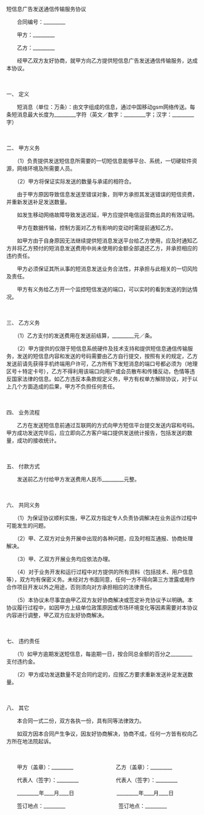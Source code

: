 



短信息广告发送通信传输服务协议



 

　　合同编号：_________　　

　　甲方：_________　　

　　乙方：_________　　

　　经甲乙双方友好协商，就甲方向乙方提供短信息广告发送通信传输服务，达成本协议。

　　

一、
定义

　　短消息（单位：万条）：由文字组成的信息，通过中国移动gsm网络传送。每条短消息最大长度为_________字符（英文／数字：_________字；汉字：_________字）

　　

二、
甲方义务

　　（1）负责提供发送短信息所需要的一切短信息能够平台、系统，一切硬软件资源，网络环境及所需要人员。

　　（2）甲方将保证实际发送的数量与承诺的相符合。

　　由于甲方原因导致信息发送至错误对象，则甲方承担其发送错误的短信资费，并重新发送补足发送数量。

　　如发生移动网络故障导致发送迟延，甲方应提供电信运营商出具的有效证明。

　　甲方在数据传输，控制方面对乙方有影响的变动时需提前通知乙方。

　　如甲方由于自身原因无法继续提供短消息发送平台给乙方使用，应及时通知乙方并将乙方预付的短消息发送费用中尚未使用的金额全部退还乙方，并承担相应的违约责任。

　　甲方必须保证其所从事的短消息发送业务合法性，并承担与此相关的一切风险及责任。

　　甲方有义务给乙方开一个监控短信发送的端口，可以实时的看到发送的到达情况。

　　

三、
乙方义务

　　（1）乙方支付的发送费用在发送前结算，_________元／条。

　　（2）甲方提供的仅限于短信息系统硬件及技术支持和提供短信息通信传输服务，发送的短信息内容和发送的号码需要由乙方自行提交，按照有关的规定，乙方发送前请先获得手机终端用户许可，乙方所有下发短消息的端口号都必须为（地理区号＋特定卡号），乙方不得利用该端口向用户或会员散布和传播反动，色情等违反国家法律的信息。如乙方违反本条款规定义务，甲方有权单方解除协议，对于以上几个方面造成的后果，甲方不负担任何责任。

　　

四、
业务流程

　　乙方在发送短信息前通过互联网的方式向甲方短信平台提交发送内容和号码。甲方成功发送完毕后，应立即向乙方客户端口提供发送统计报告，包括发送的数量，成功的接收统计。

　　

五、
付款方式

　　发送前乙方付给甲方发送费用人民币_________元整。

　　

六、
共同义务

　　（1）为保证协议顺利实施，甲乙双方指定专人负责协调解决在业务运作过程中可能发生的问题。

　　（2）甲、乙双方对业务开展中出现的各种问题，应及时相互通报、协商处理解决。

　　（3）甲、乙双方开展业务均应依法办理。

　　（4）对于业务开发和运行过程中对方提供的所有资料（包括技术、用户信息等），双方均有保密义务。未经对方书面同意，任何一方不得向第三方泄露或用作合作项目开发以外之用途，否则须向对方承担相应的法律责任。

　　（5）本协议未尽事宜由甲乙双方友好协商解决或签定补充协议予以明确。本协议履行过程中，如因甲方上级单位政策原因或市场环境变化等因素需要对本协议内容进行调整，甲乙双方应友好协商解决。

　　

七、
违约责任

　　（1）如甲方逾期发送短信息，每逾期一日，按合同总金额的百分之_________支付违约金。

　　（2）甲方成功发送数量不足合同约定的，应按乙方要求重新发送补足发送数量。

　　

八、
其它

　　本合同一式二份，双方各执一份，具有同等法律效力。

　　如双方因本合同产生争议，因友好协商解决，协商不成，任何一方皆有权向乙方所在地法院起诉。

　　

　　甲方（盖章）：_________　　　　　　　　乙方（盖章）：_________　　

　　代表人（签字）：_________　　　　　　　代表人（签字）：_________　　

　　_________年____月____日　　　　　　　　_________年____月____日　　

　　签订地点：_________　　　　　　　　　　签订地点：_________